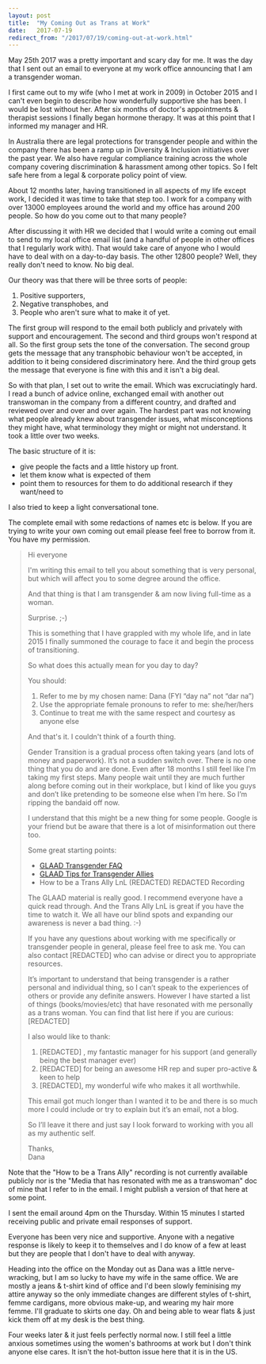 ```yaml
---
layout: post
title:  "My Coming Out as Trans at Work"
date:   2017-07-19
redirect_from: "/2017/07/19/coming-out-at-work.html"
---
```

May 25th 2017 was a pretty important and scary day for me.  It was the day that I sent out an email to everyone at my work office announcing that I am a transgender woman.

I first came out to my wife (who I met at work in 2009) in October 2015 and I can't even begin to describe how wonderfully supportive she has been. I would be lost without her.  After six months of doctor's appointments & therapist sessions I finally began hormone therapy.  It was at this point that I informed my manager and HR.  

In Australia there are legal protections for transgender people and within the company there has been a ramp up in Diversity & Inclusion initiatives over the past year.  We also have regular compliance training across the whole company covering discrimination & harassment among other topics.  So I felt safe here from a legal & corporate policy point of view.

About 12 months later, having transitioned in all aspects of my life except work, I decided it was time to take that step too.  I work for a company with over 13000 employees around the world and my office has around 200 people.  So how do you come out to that many people?

After discussing it with HR we decided that I would write a coming out email to send to my local office email list (and a handful of people in other offices that I regularly work with).  That would take care of anyone who I would have to deal with on a day-to-day basis.  The other 12800 people?  Well, they really don't need to know.  No big deal.

Our theory was that there will be three sorts of people:

1. Positive supporters,
2. Negative transphobes, and
3. People who aren't sure what to make it of yet.  

The first group will respond to the email both publicly and privately with support and encouragement.  The second and third groups won't respond at all.  So the first group sets the tone of the conversation.  The second group gets the message that any transphobic behaviour won't be accepted, in addition to it being considered discriminatory here.  And the third group gets the message that everyone is fine with this and it isn't a big deal.

So with that plan, I set out to write the email.  Which was excruciatingly hard.  I read a bunch of advice online, exchanged email with another out transwoman in the company from a different country, and drafted and reviewed over and over and over again.  The hardest part was not knowing what people already knew about transgender issues, what misconceptions they might have, what terminology they might or might not understand.  It took a little over two weeks.

The basic structure of it is:

 - give people the facts and a little history up front.
 - let them know what is expected of them
 - point them to resources for them to do additional research if they want/need to

I also tried to keep a light conversational tone.

The complete email with some redactions of names etc is below.  If you are trying to write your own coming out email please feel free to borrow from it.  You have my permission.

> ​​Hi everyone
>
> I'm writing this email to tell you about something that is very personal, but which will affect you to some degree around the office.
>
> And that thing is that I am transgender & am now living full-time as a woman.
>
> Surprise. ;-)
>
> This is something that I have grappled with my whole life, and in late 2015 I finally summoned the courage to face it and begin the process of transitioning.
>
> So what does this actually mean for you day to day?
>
> You should:
> 1. Refer to me by my chosen name: Dana (FYI “day na” not “dar na”)
> 2. Use the appropriate female pronouns to refer to me: she/her/hers
> 3. Continue to treat me with the same respect and courtesy as anyone else
>
> And that's it. I couldn't think of a fourth thing.
>
> Gender Transition is a gradual process often taking years (and lots of money and paperwork).  It’s not a sudden switch over.  There is no one thing that you do and are done.  Even after 18 months I still feel like I’m taking my first steps.  Many people wait until they are much further along before coming out in their workplace, but I kind of like you guys and don’t like pretending to be someone else when I’m here.  So I’m ripping the bandaid off now.  
>
> I understand that this might be a new thing for some people.  Google is your friend but be aware that there is a lot of misinformation out there too.  
>
> Some great starting points:
>
> * [GLAAD Transgender FAQ](https://www.glaad.org/transgender/transfaq)
> * [GLAAD Tips for Transgender Allies](https://www.glaad.org/transgender/allies)
> * How to be a Trans Ally LnL (REDACTED) REDACTED Recording
>
> The GLAAD material is really good.  I recommend everyone have a quick read through.  And the Trans Ally LnL is great if you have the time to watch it.  We all have our blind spots and expanding our awareness is never a bad thing. :-)
>
> If you have any ​questions about working with me specifically or transgender people in general, please feel free to ask me.  You can also contact [REDACTED] who can advise or direct you to appropriate resources.
>
> It’s important to understand that being transgender is a rather personal and individual thing, so I can’t speak to the experiences of others or provide any definite answers.  However I have started a list of things (books/movies/etc) that have resonated with me personally as a trans woman.  You can find that list here if you are curious: [REDACTED]
>
> I also would like to thank:
>
> 1. [REDACTED] , my fantastic manager for his support (and generally being the best manager ever)
> 2. [REDACTED] for being an awesome HR rep and super pro-active & keen to help
> 3. [REDACTED], my wonderful wife who makes it all worthwhile.
>
> This email got much longer than I wanted it to be and there is so much more I could include or try to explain but it’s an email, not a blog.  
>
> So I’ll leave it there and just say I look forward to working with you all as my authentic self.
>
> Thanks,<br/>
> Dana

<div class='callout' markdown="1">
Note that the "How to be a Trans Ally" recording is not currently available publicly nor is the "Media that has resonated with me as a transwoman" doc of mine that I refer to in the email.  I might publish a version of that here at some point.
</div>

I sent the email around 4pm on the Thursday.  Within 15 minutes I started receiving public and private email responses of support.

Everyone has been very nice and supportive.  Anyone with a negative response is likely to keep it to themselves and I do know of a few at least but they are people that I don't have to deal with anyway.

Heading into the office on the Monday out as Dana was a little nerve-wracking, but I am so lucky to have my wife in the same office.  We are mostly a jeans & t-shirt kind of office and I'd been slowly feminising my attire anyway so the only immediate changes are different styles of t-shirt, femme cardigans, more obvious make-up, and wearing my hair more femme.  I'll graduate to skirts one day.  Oh and being able to wear flats & just kick them off at my desk is the best thing.

Four weeks later & it just feels perfectly normal now.  I still feel a little anxious sometimes using the women's bathrooms at work but I don't think anyone else cares.  It isn't the hot-button issue here that it is in the US.
